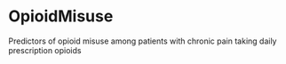 # OpioidMisuse


Predictors of opioid misuse among patients with chronic pain taking daily prescription opioids 

